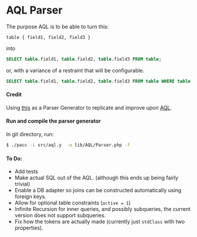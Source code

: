 # AQL Parser

The purpose AQL is to be able to turn this:

```
table { field1, field2, field3 }
```

into

```sql
SELECT table.field1, table.field2, table.field3 FROM table;
```

or, with a variance of a restraint that will be configurable.

```sql
SELECT table.field1, table.field2, table.field3 FROM table WHERE table.active = 1;
```


#### Credit

Using [this](https://github.com/jakubkulhan/pacc/) as a Parser Generator to replicate and improve upon [AQL](https://github.com/SkyPHP/skyphp).

#### Run and compile the parser generator

In git directory, run:

```sh
$ ./pacc -i src/aql.y  -o lib/AQL/Parser.php -f
```

#### To Do:

- Add tests
- Make actual SQL out of the AQL. (although this ends up being fairly trivial)
- Enable a DB adapter so joins can be constructed automatically using foreign keys.
- Allow for optional table constraints (`active = 1`)
- Infinite Recursion for inner queries, and possibly subqueries, the current version does not support subqueries.
- Fix how the tokens are actually made (currently just `stdClass` with two properties). 